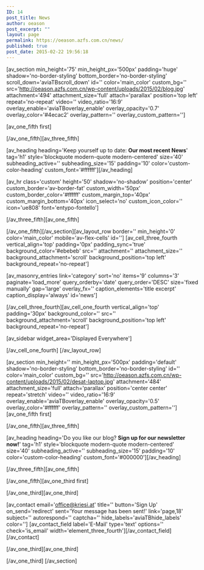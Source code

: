 ```yaml
---
ID: 14
post_title: News
author: oeason
post_excerpt: ""
layout: page
permalink: https://oeason.azfs.com.cn/news/
published: true
post_date: 2015-02-22 19:56:18
---
```

[av_section min_height='75' min_height_px='500px' padding='huge' shadow='no-border-styling' bottom_border='no-border-styling' scroll_down='aviaTBscroll_down' id='' color='main_color' custom_bg='' src='http://oeason.azfs.com.cn/wp-content/uploads/2015/02/blog.jpg' attachment='494' attachment_size='full' attach='parallax' position='top left' repeat='no-repeat' video='' video_ratio='16:9' overlay_enable='aviaTBoverlay_enable' overlay_opacity='0.7' overlay_color='#4ecac2' overlay_pattern='' overlay_custom_pattern='']

[av_one_fifth first]

[/av_one_fifth][av_three_fifth]

[av_heading heading='Keep yourself up to date: <strong>Our most recent News</strong>' tag='h1' style='blockquote modern-quote modern-centered' size='40' subheading_active='' subheading_size='15' padding='10' color='custom-color-heading' custom_font='#ffffff'][/av_heading]

[av_hr class='custom' height='50' shadow='no-shadow' position='center' custom_border='av-border-fat' custom_width='50px' custom_border_color='#ffffff' custom_margin_top='40px' custom_margin_bottom='40px' icon_select='no' custom_icon_color='' icon='ue808' font='entypo-fontello']

[/av_three_fifth][av_one_fifth]

[/av_one_fifth][/av_section][av_layout_row border='' min_height='0' color='main_color' mobile='av-flex-cells' id='']
[av_cell_three_fourth vertical_align='top' padding='0px' padding_sync='true' background_color='#ebebeb' src='' attachment='' attachment_size='' background_attachment='scroll' background_position='top left' background_repeat='no-repeat']

[av_masonry_entries link='category' sort='no' items='9' columns='3' paginate='load_more' query_orderby='date' query_order='DESC' size='fixed manually' gap='large' overlay_fx='' caption_elements='title excerpt' caption_display='always' id='news']

[/av_cell_three_fourth][av_cell_one_fourth vertical_align='top' padding='30px' background_color='' src='' background_attachment='scroll' background_position='top left' background_repeat='no-repeat']

[av_sidebar widget_area='Displayed Everywhere']

[/av_cell_one_fourth]
[/av_layout_row]

[av_section min_height='' min_height_px='500px' padding='default' shadow='no-border-styling' bottom_border='no-border-styling' id='' color='main_color' custom_bg='' src='http://oeason.azfs.com.cn/wp-content/uploads/2015/02/desat-laptop.jpg' attachment='484' attachment_size='full' attach='parallax' position='center center' repeat='stretch' video='' video_ratio='16:9' overlay_enable='aviaTBoverlay_enable' overlay_opacity='0.5' overlay_color='#ffffff' overlay_pattern='' overlay_custom_pattern='']
[av_one_fifth first]

[/av_one_fifth][av_three_fifth]

[av_heading heading='Do you like our blog? <strong>Sign up for our newsletter now!</strong>' tag='h1' style='blockquote modern-quote modern-centered' size='40' subheading_active='' subheading_size='15' padding='10' color='custom-color-heading' custom_font='#000000'][/av_heading]

[/av_three_fifth][av_one_fifth]

[/av_one_fifth][av_one_third first]

[/av_one_third][av_one_third]

[av_contact email='office@kriesi.at' title='' button='Sign Up' on_send='redirect' sent='Your message has been sent!' link='page,18' subject='' autorespond='' captcha='' hide_labels='aviaTBhide_labels' color='']
[av_contact_field label='E-Mail' type='text' options='' check='is_email' width='element_three_fourth'][/av_contact_field]
[/av_contact]

[/av_one_third][av_one_third]

[/av_one_third]
[/av_section]
